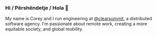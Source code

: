 ### Hi / Përshëndetje / Hola 👋

My name is Corey and I run engineering at [@clearsummit](https://github.com/clearsummit), a distributed software agency. I'm passionate about remote work, creating a more equitable society, and global mobility.


<!--
**CoreyAR/coreyar** is a ✨ _special_ ✨ repository because its `README.md` (this file) appears on your GitHub profile.

Here are some ideas to get you started:

- 🔭 I’m currently working on ...
- 🌱 I’m currently learning ...
- 👯 I’m looking to collaborate on ...
- 🤔 I’m looking for help with ...
- 💬 Ask me about ...
- 📫 How to reach me: ...
- 😄 Pronouns: ...
- ⚡ Fun fact: ...
-->
